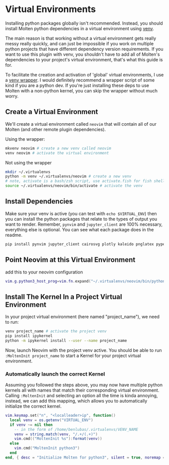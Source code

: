# Virtual Environments

Installing python packages globally isn't recommended. Instead, you should install Molten python
dependencies in a virtual environment using [venv](https://docs.python.org/3/library/venv.html).

The main reason is that working without a virtual environment gets really messy really quickly, and
can just be impossible if you work on multiple python projects that have different dependency
version requirements. If you want to use this plugin with venv, you shouldn't have to add all of
Molten's dependencies to your project's virtual environment, that's what this guide is for.

To facilitate the creation and activation of 'global' virtual environments, I use a [venv
wrapper](https://gist.github.com/benlubas/5b5e38ae27d9bb8b5c756d8371e238e6). I would definitely
recommend a wrapper script of some kind if you are a python dev. If you're just installing these
deps to use Molten with a non-python kernel, you can skip the wrapper without much worry.

## Create a Virtual Environment

We'll create a virtual environment called `neovim` that will contain all of our Molten (and other
remote plugin dependencies).

Using the wrapper:
```bash
mkvenv neovim # create a new venv called neovim
venv neovim # activate the virtual environment
```

Not using the wrapper
```bash
mkdir ~/.virtualenvs
python -m venv ~/.virtualenvs/neovim # create a new venv
# note, activate is a bash/zsh script, use activate.fish for fish shell
source ~/.virtualenvs/neovim/bin/activate # activate the venv
```

## Install Dependencies

Make sure your venv is active (you can test with `echo $VIRTUAL_ENV`) then you can install the
python packages that relate to the types of output you want to render. Remember, `pynvim` and
`jupyter_client` are 100% necessary, everything else is optional. You can see what each package does
in the readme.

```bash
pip install pynvim jupyter_client cairosvg plotly kaleido pnglatex pyperclip
```

## Point Neovim at this Virtual Environment

add this to your neovim configuration
```lua
vim.g.python3_host_prog=vim.fn.expand("~/.virtualenvs/neovim/bin/python3")
```

## Install The Kernel In a Project Virtual Environment

In your project virtual environment (here named "project_name"), we need to run:

```bash
venv project_name # activate the project venv
pip install ipykernel
python -m ipykernel install --user --name project_name
```

Now, launch Neovim with the project venv active. You should be able to run `:MoltenInit
project_name` to start a Kernel for your project virtual environment.

### Automatically launch the correct Kernel

Assuming you followed the steps above, you may now have multiple python kernels all with names that
match their corresponding virtual environment. Calling `:MoltenInit` and selecting an option all the
time is kinda annoying, instead, we can add this mapping, which allows you to automatically
initialize the correct kernel.

```lua
vim.keymap.set("n", "<localleader>ip", function()
  local venv = os.getenv("VIRTUAL_ENV")
  if venv ~= nil then
    -- in the form of /home/benlubas/.virtualenvs/VENV_NAME
    venv = string.match(venv, "/.+/(.+)")
    vim.cmd(("MoltenInit %s"):format(venv))
  else
    vim.cmd("MoltenInit python3")
  end
end, { desc = "Initialize Molten for python3", silent = true, noremap = true })
```
